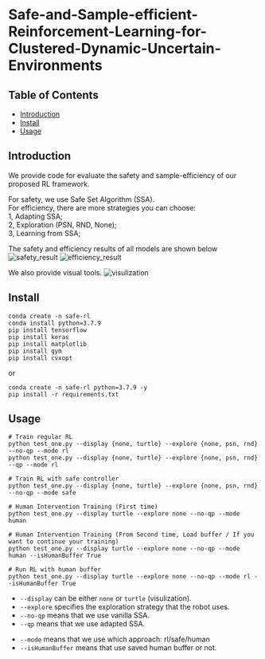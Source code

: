 # Safe-and-Sample-efficient-Reinforcement-Learning-for-Clustered-Dynamic-Uncertain-Environments

## Table of Contents
- [Introduction](#Introduction)
- [Install](#install)
- [Usage](#usage)

## Introduction
We provide code for evaluate the safety and sample-efficiency of our proposed RL framework.

For safety, we use Safe Set Algorithm (SSA).   
For efficiency, there are more strategies you can choose:  
1, Adapting SSA;  
2, Exploration (PSN, RND, None);  
3, Learning from SSA;  

The safety and efficiency results of all models are shown below
![safety_result](docs/safety_result.png)
![efficiency_result](docs/efficiency_result.png)

We also provide visual tools.
![visulization](docs/visualization.png)


## Install

```
conda create -n safe-rl
conda install python=3.7.9
pip install tensorflow
pip install keras
pip install matplotlib
pip install gym
pip install cvxopt
```

or

```
conda create -n safe-rl python=3.7.9 -y
pip install -r requirements.txt
```

## Usage

```
# Train regular RL
python test_one.py --display {none, turtle} --explore {none, psn, rnd} --no-qp --mode rl
python test_one.py --display {none, turtle} --explore {none, psn, rnd} --qp --mode rl

# Train RL with safe controller
python test_one.py --display {none, turtle} --explore {none, psn, rnd} --no-qp --mode safe

# Human Intervention Training (First time)
python test_one.py --display turtle --explore none --no-qp --mode human

# Human Intervention Training (From Second time, Load buffer / If you want to continue your training) 
python test_one.py --display turtle --explore none --no-qp --mode human --isHumanBuffer True

# Run RL with human buffer
python test_one.py --display turtle --explore none --no-qp --mode rl --isHumanBuffer True
```
- `--display` can be either `none` or `turtle` (visulization).
- `--explore` specifies the exploration strategy that the robot uses. 
- `--no-qp` means that we use vanilla SSA.
- `--qp` means that we use adapted SSA.
<!-- - `--no-ssa-buffer` means that we use the default learning.
- `--ssa-buffer` means that we use the safe learning from SSA demonstrations. -->
- `--mode` means that we use which approach: rl/safe/human
- `--isHumanBuffer` means that use saved human buffer or not.

